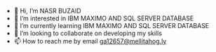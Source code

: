 - 👋 Hi, I’m NASR BUZAID
- 👀 I’m interested in IBM MAXIMO AND SQL SERVER DATABASE 
- 🌱 I’m currently learning IBM MAXIMO AND SQL SERVER DATABASE 
- 💞️ I’m looking to collaborate on developing my skills 
- 📫 How to reach me by email ga12657@mellitahog.ly


<!---
ga12657/ga12657 is a ✨ special ✨ repository because its `README.md` (this file) appears on your GitHub profile.
You can click the Preview link to take a look at your changes.
--->
